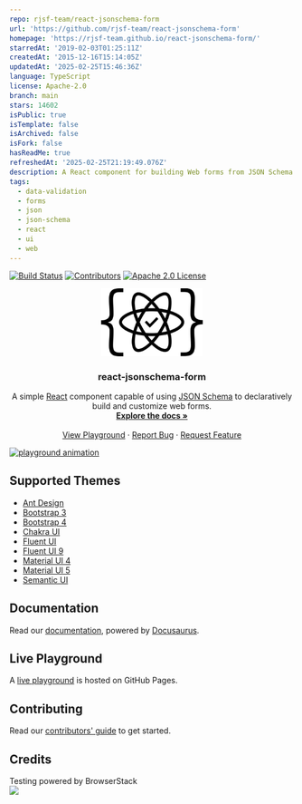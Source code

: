 ```yaml
---
repo: rjsf-team/react-jsonschema-form
url: 'https://github.com/rjsf-team/react-jsonschema-form'
homepage: 'https://rjsf-team.github.io/react-jsonschema-form/'
starredAt: '2019-02-03T01:25:11Z'
createdAt: '2015-12-16T15:14:05Z'
updatedAt: '2025-02-25T15:46:36Z'
language: TypeScript
license: Apache-2.0
branch: main
stars: 14602
isPublic: true
isTemplate: false
isArchived: false
isFork: false
hasReadMe: true
refreshedAt: '2025-02-25T21:19:49.076Z'
description: A React component for building Web forms from JSON Schema.
tags:
  - data-validation
  - forms
  - json
  - json-schema
  - react
  - ui
  - web
---
```


[![Build Status][build-shield]][build-url]
[![Contributors][contributors-shield]][contributors-url]
[![Apache 2.0 License][license-shield]][license-url]

<p align="center">
  <a href="https://github.com/rjsf-team/react-jsonschema-form">
    <img src="https://raw.githubusercontent.com/rjsf-team/react-jsonschema-form/59a8206e148474bea854bbb004f624143fbcbac8/packages/core/logo.png" alt="Logo" width="180" height="120">
  </a>

  <h3 align="center">react-jsonschema-form</h3>

  <p align="center">
    A simple <a href="http://facebook.github.io/react/">React</a> component capable of using <a href="http://json-schema.org/">JSON Schema</a> to declaratively build and customize web forms.
    <br />
    <a href="https://rjsf-team.github.io/react-jsonschema-form/docs/"><strong>Explore the docs »</strong></a>
    <br />
    <br />
    <a href="https://rjsf-team.github.io/react-jsonschema-form/">View Playground</a>
    ·
    <a href="https://github.com/rjsf-team/react-jsonschema-form/issues">Report Bug</a>
    ·
    <a href="https://github.com/rjsf-team/react-jsonschema-form/issues">Request Feature</a>
  </p>
</p>

[![playground animation](https://i.imgur.com/M8ZCES5.gif)](https://rjsf-team.github.io/react-jsonschema-form/)

## Supported Themes

- [Ant Design](https://github.com/rjsf-team/react-jsonschema-form/tree/main/packages/antd)
- [Bootstrap 3](https://github.com/rjsf-team/react-jsonschema-form/tree/main/packages/core)
- [Bootstrap 4](https://github.com/rjsf-team/react-jsonschema-form/tree/main/packages/bootstrap-4)
- [Chakra UI](https://github.com/rjsf-team/react-jsonschema-form/tree/main/packages/chakra-ui)
- [Fluent UI](https://github.com/rjsf-team/react-jsonschema-form/tree/main/packages/fluent-ui)
- [Fluent UI 9](https://github.com/rjsf-team/react-jsonschema-form/tree/main/packages/fluentui-rc)
- [Material UI 4](https://github.com/rjsf-team/react-jsonschema-form/tree/main/packages/material-ui)
- [Material UI 5](https://github.com/rjsf-team/react-jsonschema-form/tree/main/packages/mui)
- [Semantic UI](https://github.com/rjsf-team/react-jsonschema-form/tree/main/packages/semantic-ui)

## Documentation

Read our [documentation](https://rjsf-team.github.io/react-jsonschema-form/docs), powered by [Docusaurus](https://docusaurus.io/).

## Live Playground

A [live playground](https://rjsf-team.github.io/react-jsonschema-form/) is hosted on GitHub Pages.

## Contributing

Read our [contributors' guide](https://rjsf-team.github.io/react-jsonschema-form/docs/contributing) to get started.

## Credits

Testing powered by BrowserStack<br>
<a target="_blank" href="https://www.browserstack.com/"><img width="200" src="https://user-images.githubusercontent.com/1689183/51487090-4ea04f80-1d57-11e9-9a91-79b7ef8d2013.png"></a>

[build-shield]: https://github.com/rjsf-team/react-jsonschema-form/workflows/CI/badge.svg
[build-url]: https://github.com/rjsf-team/react-jsonschema-form/actions
[contributors-shield]: https://img.shields.io/github/contributors/rjsf-team/react-jsonschema-form.svg
[contributors-url]: https://github.com/rjsf-team/react-jsonschema-form/graphs/contributors
[license-shield]: https://img.shields.io/badge/license-Apache%202.0-blue.svg?style=flat-square
[license-url]: https://choosealicense.com/licenses/apache-2.0/
